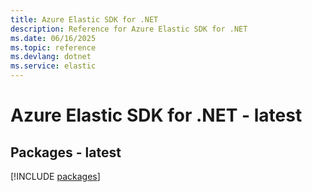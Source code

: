 ```yaml
---
title: Azure Elastic SDK for .NET
description: Reference for Azure Elastic SDK for .NET
ms.date: 06/16/2025
ms.topic: reference
ms.devlang: dotnet
ms.service: elastic
---
```

# Azure Elastic SDK for .NET - latest
## Packages - latest
[!INCLUDE [packages](elastic-index.md)]